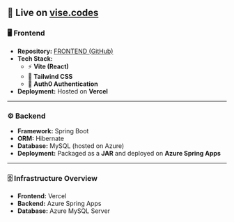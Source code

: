 ## 🚀 Live on [vise.codes](https://vise.codes)

### 🖥️ Frontend  
- **Repository:** [FRONTEND (GitHub)](https://github.com/BCE1931/FRONTEND.git)  
- **Tech Stack:**  
  - ⚡ **Vite (React)**  
  - 🎨 **Tailwind CSS**  
  - 🔐 **Auth0 Authentication**  
- **Deployment:** Hosted on **Vercel**

---

### ⚙️ Backend  
- **Framework:** Spring Boot  
- **ORM:** Hibernate  
- **Database:** MySQL (hosted on Azure)  
- **Deployment:** Packaged as a **JAR** and deployed on **Azure Spring Apps**

---

### 🗄️ Infrastructure Overview  
- **Frontend:** Vercel  
- **Backend:** Azure Spring Apps  
- **Database:** Azure MySQL Server
